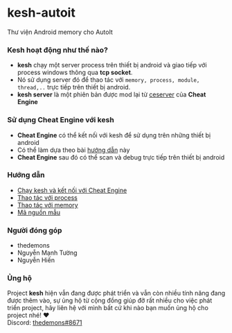 # kesh-autoit
Thư viện Android memory cho AutoIt

### Kesh hoạt động như thế nào?
- **kesh** chạy một server process trên thiết bị android và giao tiếp với process windows thông qua **tcp socket**.
- Nó sử dụng server đó để thao tác với ```memory, process, module, thread,..``` trực tiếp trên thiết bị android.
- **kesh server** là một phiên bản được mod lại từ [ceserver](https://github.com/cheat-engine/cheat-engine/tree/master/Cheat%20Engine/ceserver "ceserver") của **Cheat Engine**

### Sử dụng Cheat Engine với kesh
- **Cheat Engine** có thể kết nối với kesh để sử dụng trên những thiết bị android
- Có thể làm dựa theo bài [hướng dẫn](https://github.com/thedemons/kesh-autoit/tree/main/documentation_vn/documentation#ch%E1%BA%A1y-kesh-v%C3%A0-k%E1%BA%BFt-n%E1%BB%91i-v%E1%BB%9Bi-cheat-engine) này
- **Cheat Engine** sau đó có thể scan và debug trực tiếp trên thiết bị android

### Hướng dẫn
- [Chạy kesh và kết nối với Cheat Engine](https://github.com/thedemons/kesh-autoit/tree/main/documentation_vn/documentation#ch%E1%BA%A1y-kesh-v%C3%A0-k%E1%BA%BFt-n%E1%BB%91i-v%E1%BB%9Bi-cheat-engine)
- [Thao tác với process](https://github.com/thedemons/kesh-autoit/tree/main/documentation_vn/documentation/process#thao-t%C3%A1c-v%E1%BB%9Bi-process)
- [Thao tác với memory](https://github.com/thedemons/kesh-autoit/blob/main/documentation_vn/documentation/memory/README.md#%C4%91%E1%BB%8Dc-m%E1%BB%99t-gi%C3%A1-tr%E1%BB%8B-t%E1%BB%AB-memory)
- [Mã nguồn mẫu](https://github.com/thedemons/kesh-autoit/tree/main/documentation_vn/documentation/examples#m%C3%A3-ngu%E1%BB%93n-m%E1%BA%ABu)

### Người đóng góp
- thedemons
- Nguyễn Mạnh Tường
- Nguyễn Hiến

### Ủng hộ
Project **kesh** hiện vẫn đang được phát triển và vẫn còn nhiều tính năng đang được thêm vào, sự ủng hộ từ cộng đồng giúp đỡ rất nhiều cho việc phát triển project, hãy liên hệ với mình bất cứ khi nào bạn muốn ủng hộ cho project nhé! ♥<br/>
Discord: [thedemons#8671](https://discord.com/users/269920976236576769)
